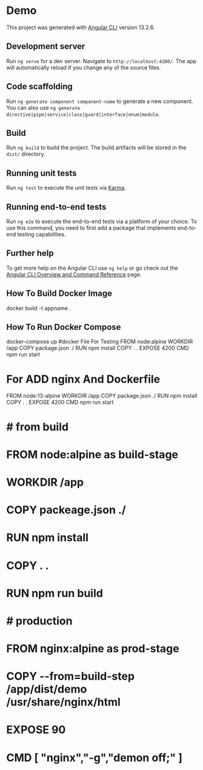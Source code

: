 # Demo

This project was generated with [Angular CLI](https://github.com/angular/angular-cli) version 13.2.6.

## Development server

Run `ng serve` for a dev server. Navigate to `http://localhost:4200/`. The app will automatically reload if you change any of the source files.

## Code scaffolding

Run `ng generate component component-name` to generate a new component. You can also use `ng generate directive|pipe|service|class|guard|interface|enum|module`.

## Build

Run `ng build` to build the project. The build artifacts will be stored in the `dist/` directory.

## Running unit tests

Run `ng test` to execute the unit tests via [Karma](https://karma-runner.github.io).

## Running end-to-end tests

Run `ng e2e` to execute the end-to-end tests via a platform of your choice. To use this command, you need to first add a package that implements end-to-end testing capabilities.

## Further help

To get more help on the Angular CLI use `ng help` or go check out the [Angular CLI Overview and Command Reference](https://angular.io/cli) page.

## How To Build Docker Image

docker build -t appname .

## How To Run Docker Compose

docker-compose up
#docker File For Testing
FROM node:alpine
WORKDIR /app
COPY package.json ./
RUN npm install
COPY . .
EXPOSE 4200
CMD npm run start

# For ADD nginx And Dockerfile

FROM node:13-alpine
WORKDIR /app
COPY package.json ./
RUN npm install
COPY . .
EXPOSE 4200
CMD npm run start

# # from build

# FROM node:alpine as build-stage

# WORKDIR /app

# COPY packeage.json ./

# RUN npm install

# COPY . .

# RUN npm run build

# # production

# FROM nginx:alpine as prod-stage

# COPY --from=build-step /app/dist/demo /usr/share/nginx/html

# EXPOSE 90

# CMD [ "nginx","-g","demon off;" ]
